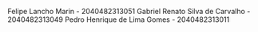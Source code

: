 Felipe Lancho Marin - 2040482313051
Gabriel Renato Silva de Carvalho - 2040482313049
Pedro Henrique de Lima Gomes - 2040482313011